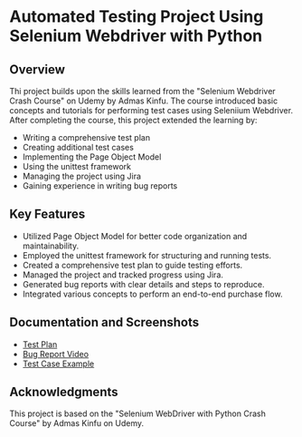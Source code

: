 

# Automated Testing Project Using Selenium Webdriver with Python

## Overview

Thi project builds upon the skills learned from the "Selenium Webdriver Crash
Course" on Udemy by Admas Kinfu. The course introduced basic concepts and
tutorials for performing test cases using Seleniium Webdriver. After completing
the course, this project extended the learning by:

- Writing a comprehensive test plan
- Creating additional test cases
- Implementing the Page Object Model
- Using the unittest framework
- Managing the project using Jira
- Gaining experience in writing bug reports

## Key Features

- Utilized Page Object Model for better code organization and maintainability.
- Employed the unittest framework for structuring and running tests.
- Created a comprehensive test plan to guide testing efforts.
- Managed the project and tracked progress using Jira.
- Generated bug reports with clear details and steps to reproduce.
- Integrated various concepts to perform an end-to-end purchase flow.

## Documentation and Screenshots





- [Test Plan](supersqa-demostore-automation/Documentation/test_plan_supersqa_ecommerce_store.pdf)
- [Bug Report Video]([supersqa-demostore-automation/Documentation/super-sqa_bug_report.mp4](https://github.com/jasnoludek/supersqa-demostore-automation/assets/132239295/2a288a86-2ffe-445e-8e4e-f4b4376c83db))
- [Test Case Example]([supersqa-demostore-automation/Documentation/test_case_e2e_video.mp4](https://github.com/jasnoludek/supersqa-demostore-automation/assets/132239295/d7372bef-2de6-4907-9a70-c13c704b0c03))

## Acknowledgments

This project is based on the "Selenium WebDriver with Python Crash Course" by 
Admas Kinfu on Udemy.

